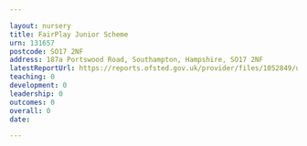 ```yaml
---

layout: nursery
title: FairPlay Junior Scheme
urn: 131657
postcode: SO17 2NF
address: 187a Portswood Road, Southampton, Hampshire, SO17 2NF
latestReportUrl: https://reports.ofsted.gov.uk/provider/files/1052849/urn/131657.pdf
teaching: 0
development: 0
leadership: 0
outcomes: 0
overall: 0
date: 

---
```

